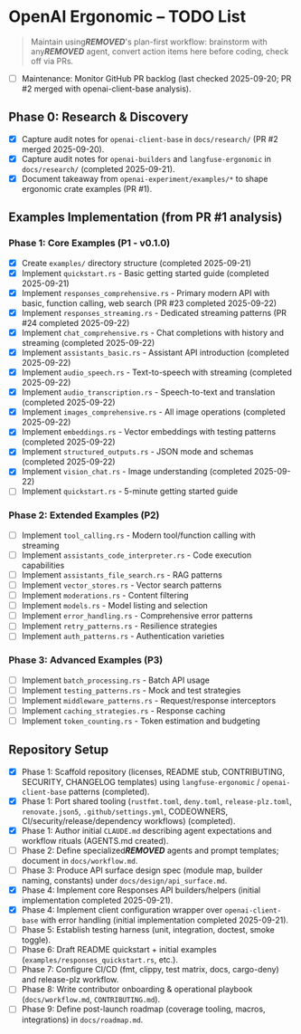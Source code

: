 # OpenAI Ergonomic – TODO List

> Maintain using***REMOVED***'s plan-first workflow: brainstorm with any***REMOVED*** agent, convert action items here before coding, check off via PRs.

- [ ] Maintenance: Monitor GitHub PR backlog (last checked 2025-09-20; PR #2 merged with openai-client-base analysis).

## Phase 0: Research & Discovery
- [x] Capture audit notes for `openai-client-base` in `docs/research/` (PR #2 merged 2025-09-20).
- [x] Capture audit notes for `openai-builders` and `langfuse-ergonomic` in `docs/research/` (completed 2025-09-21).
- [x] Document takeaway from `openai-experiment/examples/*` to shape ergonomic crate examples (PR #1).

## Examples Implementation (from PR #1 analysis)
### Phase 1: Core Examples (P1 - v0.1.0)
- [x] Create `examples/` directory structure (completed 2025-09-21)
- [x] Implement `quickstart.rs` - Basic getting started guide (completed 2025-09-21)
- [x] Implement `responses_comprehensive.rs` - Primary modern API with basic, function calling, web search (PR #23 completed 2025-09-22)
- [x] Implement `responses_streaming.rs` - Dedicated streaming patterns (PR #24 completed 2025-09-22)
- [x] Implement `chat_comprehensive.rs` - Chat completions with history and streaming (completed 2025-09-22)
- [x] Implement `assistants_basic.rs` - Assistant API introduction (completed 2025-09-22)
- [x] Implement `audio_speech.rs` - Text-to-speech with streaming (completed 2025-09-22)
- [x] Implement `audio_transcription.rs` - Speech-to-text and translation (completed 2025-09-22)
- [x] Implement `images_comprehensive.rs` - All image operations (completed 2025-09-22)
- [x] Implement `embeddings.rs` - Vector embeddings with testing patterns (completed 2025-09-22)
- [x] Implement `structured_outputs.rs` - JSON mode and schemas (completed 2025-09-22)
- [x] Implement `vision_chat.rs` - Image understanding (completed 2025-09-22)
- [ ] Implement `quickstart.rs` - 5-minute getting started guide

### Phase 2: Extended Examples (P2)
- [ ] Implement `tool_calling.rs` - Modern tool/function calling with streaming
- [ ] Implement `assistants_code_interpreter.rs` - Code execution capabilities
- [ ] Implement `assistants_file_search.rs` - RAG patterns
- [ ] Implement `vector_stores.rs` - Vector search patterns
- [ ] Implement `moderations.rs` - Content filtering
- [ ] Implement `models.rs` - Model listing and selection
- [ ] Implement `error_handling.rs` - Comprehensive error patterns
- [ ] Implement `retry_patterns.rs` - Resilience strategies
- [ ] Implement `auth_patterns.rs` - Authentication varieties

### Phase 3: Advanced Examples (P3)
- [ ] Implement `batch_processing.rs` - Batch API usage
- [ ] Implement `testing_patterns.rs` - Mock and test strategies
- [ ] Implement `middleware_patterns.rs` - Request/response interceptors
- [ ] Implement `caching_strategies.rs` - Response caching
- [ ] Implement `token_counting.rs` - Token estimation and budgeting

## Repository Setup
- [x] Phase 1: Scaffold repository (licenses, README stub, CONTRIBUTING, SECURITY, CHANGELOG templates) using `langfuse-ergonomic` / `openai-client-base` patterns (completed).
- [x] Phase 1: Port shared tooling (`rustfmt.toml`, `deny.toml`, `release-plz.toml`, `renovate.json5`, `.github/settings.yml`, CODEOWNERS, CI/security/release/dependency workflows) (completed).
- [x] Phase 1: Author initial `CLAUDE.md` describing agent expectations and workflow rituals (AGENTS.md created).
- [ ] Phase 2: Define specialized***REMOVED*** agents and prompt templates; document in `docs/workflow.md`.
- [ ] Phase 3: Produce API surface design spec (module map, builder naming, constants) under `docs/design/api_surface.md`.
- [x] Phase 4: Implement core Responses API builders/helpers (initial implementation completed 2025-09-21).
- [x] Phase 4: Implement client configuration wrapper over `openai-client-base` with error handling (initial implementation completed 2025-09-21).
- [ ] Phase 5: Establish testing harness (unit, integration, doctest, smoke toggle).
- [ ] Phase 6: Draft README quickstart + initial examples (`examples/responses_quickstart.rs`, etc.).
- [ ] Phase 7: Configure CI/CD (fmt, clippy, test matrix, docs, cargo-deny) and release-plz workflow.
- [ ] Phase 8: Write contributor onboarding & operational playbook (`docs/workflow.md`, `CONTRIBUTING.md`).
- [ ] Phase 9: Define post-launch roadmap (coverage tooling, macros, integrations) in `docs/roadmap.md`.
